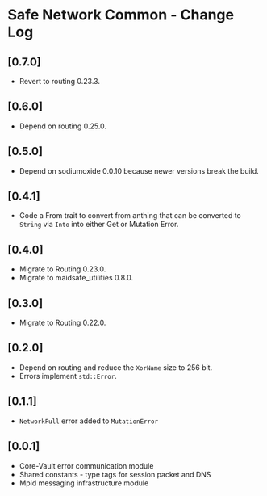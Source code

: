 # Safe Network Common - Change Log

## [0.7.0]
- Revert to routing 0.23.3.

## [0.6.0]
- Depend on routing 0.25.0.

## [0.5.0]
- Depend on sodiumoxide 0.0.10 because newer versions break the build.

## [0.4.1]
- Code a From trait to convert from anthing that can be converted to `String` via `Into` into either Get or Mutation Error.

## [0.4.0]
- Migrate to Routing 0.23.0.
- Migrate to maidsafe_utilities 0.8.0.

## [0.3.0]
- Migrate to Routing 0.22.0.

## [0.2.0]
- Depend on routing and reduce the `XorName` size to 256 bit.
- Errors implement `std::Error`.

## [0.1.1]
- `NetworkFull` error added to `MutationError`

## [0.0.1]
- Core-Vault error communication module
- Shared constants - type tags for session packet and DNS
- Mpid messaging infrastructure module
